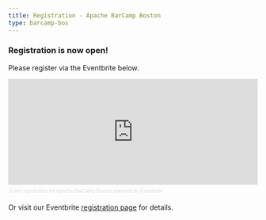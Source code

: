 ```yaml
---
title: Registration - Apache BarCamp Boston
type: barcamp-bos
---
```


### Registration is now open!

Please register via the Eventbrite below.

<div style="width:100%; text-align:left;" ><iframe  src="http://www.eventbrite.com/tickets-external?eid=6233756333&ref=etckt&v=2" frameborder="0" height="214" width="100%" vspace="0" hspace="0" marginheight="5" marginwidth="5" scrolling="auto" allowtransparency="true"></iframe><div style="font-family:Helvetica, Arial; font-size:10px; padding:5px 0 5px; margin:2px; width:100%; text-align:left;" ><a style="color:#ddd; text-decoration:none;" target="_blank" href="http://www.eventbrite.com/r/etckt">Event registration</a><span style="color:#ddd;"> for </span><a style="color:#ddd; text-decoration:none;" target="_blank" href="http://barcampboston2013.eventbrite.com?ref=etckt">Apache BarCamp Boston</a> <span style="color:#ddd;">powered by</span> <a style="color:#ddd; text-decoration:none;" target="_blank" href="http://www.eventbrite.com?ref=etckt">Eventbrite</a></div></div>
  
Or visit our Eventbrite [registration page](http://barcampboston2013.eventbrite.com/) for details.
